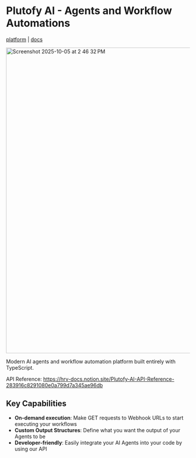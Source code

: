 # Plutofy AI - Agents and Workflow Automations

[platform](https://plutofy.harshitrv.com/) | [docs](https://hrv-docs.notion.site/Plutofy-AI-Docs-283916c82910802cb603cdb6666c930e)

<img width="1470" height="836" alt="Screenshot 2025-10-05 at 2 46 32 PM" src="https://github.com/user-attachments/assets/741381cb-7a89-46f9-8948-2d0ff19af024" />

Modern AI agents and workflow automation platform built entirely with TypeScript.

API Reference: https://hrv-docs.notion.site/Plutofy-AI-API-Reference-283916c8291080e0a799d7a345ae96db

## Key Capabilities
- **On-demand execution**: Make GET requests to Webhook URLs to start executing your workflows
- **Custom Output Structures**: Define what you want the output of your Agents to be
- **Developer-friendly**: Easily integrate your AI Agents into your code by using our API
